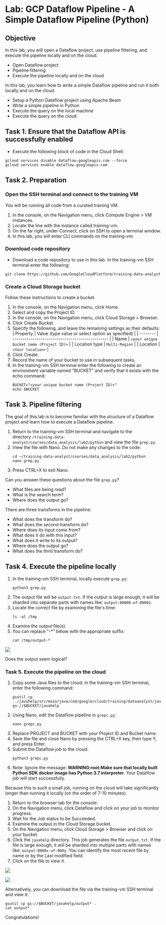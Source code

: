 # Lab: GCP Dataflow Pipeline - A Simple Dataflow Pipeline (Python)

## Objective

In this lab, you will open a Dataflow project, use pipeline filtering, and execute the pipeline locally and on the cloud.

-   Open Dataflow project
-   Pipeline filtering
-   Execute the pipeline locally and on the cloud

In this lab, you learn how to write a simple Dataflow pipeline and run it both locally and on the cloud.

-   Setup a Python Dataflow project using Apache Beam
-   Write a simple pipeline in Python
-   Execute the query on the local machine
-   Execute the query on the cloud

## Task 1. Ensure that the Dataflow API is successfully enabled

-  Execute the following block of code in the Cloud Shell:

```
gcloud services disable dataflow.googleapis.com --force
gcloud services enable dataflow.googleapis.com
```

## Task 2. Preparation

### Open the SSH terminal and connect to the training VM

You will be running all code from a curated training VM.

1.  In the console, on the Navigation menu, click Compute Engine > VM instances.
2.  Locate the line with the instance called training-vm.
3.  On the far right, under Connect, click on SSH to open a terminal window.
4.  In this lab, you will enter CLI commands on the training-vm.

### Download code repository

-   Download a code repository to use in this lab. In the training-vm SSH terminal enter the following:

```
git clone https://github.com/GoogleCloudPlatform/training-data-analyst
```

### Create a Cloud Storage bucket

Follow these instructions to create a bucket.

1.  In the console, on the Navigation menu, click Home.
2.  Select and copy the Project ID.
3.  In the console, on the Navigation menu, click Cloud Storage > Browser.
4.  Click Create Bucket.
5.  Specify the following, and leave the remaining settings as their defaults:
    | Property | Value (type value or select option as specified) |
    | -------- | ------------------------------------------------ |
    | Name | `<your unique bucket name (Project ID)>` |
    | Location type | `Multi-Region` |
    | Location | `<Your location>` |
6.  Click Create.
7. Record the name of your bucket to use in subsequent tasks.
8. In the training-vm SSH terminal enter the following to create an environment variable named "BUCKET" and verify that it exists with the echo command:
    ```
    BUCKET="<your unique bucket name (Project ID)>"
    echo $BUCKET
    ```

## Task 3. Pipeline filtering

The goal of this lab is to become familiar with the structure of a Dataflow project and learn how to execute a Dataflow pipeline.

1.  Return to the training-vm SSH terminal and navigate to the directory `/training-data-analyst/courses/data_analysis/lab2/python` and view the file `grep.py`.
2.  View the file with Nano. Do not make any changes to the code:
    ```
    cd ~/training-data-analyst/courses/data_analysis/lab2/python
    nano grep.py
    ```
3.  Press CTRL+X to exit Nano.

Can you answer these questions about the file `grep.py`?

-   What files are being read?
-   What is the search term?
-   Where does the output go?

There are three transforms in the pipeline:

-   What does the transform do?
-   What does the second transform do?
-   Where does its input come from?
-   What does it do with this input?
-   What does it write to its output?
-   Where does the output go?
-   What does the third transform do?

## Task 4. Execute the pipeline locally

1.  In the training-vm SSH terminal, locally execute `grep.py`:
    ```
    python3 grep.py
    ```
2.  The output file will be `output.txt`. If the output is large enough, it will be sharded into separate parts with names like: `output-00000-of-00001`.
3.  Locate the correct file by examining the file's time:
    ```
    ls -al /tmp
    ```
4.  Examine the output file(s).
5.  You can replace "-*" below with the appropriate suffix:
    ```
    cat /tmp/output-*
    ```

![](https://user-images.githubusercontent.com/62965911/214003251-70c4c151-62ec-436e-ba71-8f7edc283da4.png)

Does the output seem logical?

### Task 5. Execute the pipeline on the cloud

1.  Copy some Java files to the cloud. In the training-vm SSH terminal, enter the following command:
    ```
    gsutil cp ../javahelp/src/main/java/com/google/cloud/training/dataanalyst/javahelp/*.java gs://$BUCKET/javahelp
    ```
2.  Using Nano, edit the Dataflow pipeline in `grepc.py`:
    ```
    nano grepc.py
    ```
3.  Replace PROJECT and BUCKET with your Project ID and Bucket name.
4.  Save the file and close Nano by pressing the CTRL+X key, then type Y, and press Enter.
5.  Submit the Dataflow job to the cloud:
    ```
    python3 grepc.py
    ```
6. Note: Ignore the message: **WARNING:root:Make sure that locally built Python SDK docker image has Python 3.7 interpreter.** Your Dataflow job will start successfully.

Because this is such a small job, running on the cloud will take significantly longer than running it locally (on the order of 7-10 minutes).

1.  Return to the browser tab for the console.
2.  On the Navigation menu, click Dataflow and click on your job to monitor progress.
3.  Wait for the Job status to be Succeeded.
4.  Examine the output in the Cloud Storage bucket.
5.  On the Navigation menu, click Cloud Storage > Browser and click on your bucket.
6.  Click the `javahelp` directory. This job generates the file `output.txt`. If the file is large enough, it will be sharded into multiple parts with names like: `output-0000x-of-000y`. You can identify the most recent file by name or by the Last modified field.
7.  Click on the file to view it.

![](https://user-images.githubusercontent.com/62965911/214003230-dfe6d1bb-8c8b-4027-a1aa-8d196953a3e8.png)

![](https://user-images.githubusercontent.com/62965911/214003210-11693a50-df04-4ea4-b5cb-4313491016b3.png)

Alternatively, you can download the file via the training-vm SSH terminal and view it:

```
gsutil cp gs://$BUCKET/javahelp/output* .
cat output*
```

Congratulations!